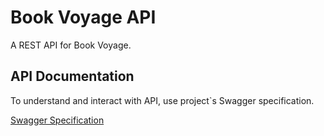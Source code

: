 # Book Voyage API

A REST API for Book Voyage.

## API Documentation

To understand and interact with API, use project`s Swagger specification.

[Swagger Specification](https://book-api-txe4.onrender.com/docs)
